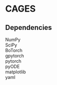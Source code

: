 # CAGES

Dependencies
------------

NumPy \
SciPy \
BoTorch \
gpytorch \
pytorch \
pyODE \
matplotlib \
yaml
